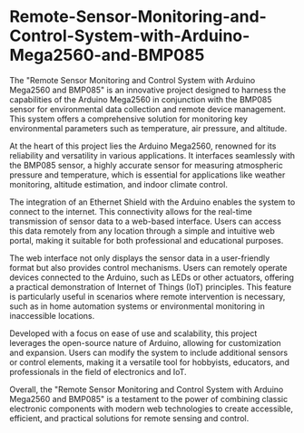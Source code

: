# Remote-Sensor-Monitoring-and-Control-System-with-Arduino-Mega2560-and-BMP085
The "Remote Sensor Monitoring and Control System with Arduino Mega2560 and BMP085" is an innovative project designed to harness the capabilities of the Arduino Mega2560 in conjunction with the BMP085 sensor for environmental data collection and remote device management. This system offers a comprehensive solution for monitoring key environmental parameters such as temperature, air pressure, and altitude.

At the heart of this project lies the Arduino Mega2560, renowned for its reliability and versatility in various applications. It interfaces seamlessly with the BMP085 sensor, a highly accurate sensor for measuring atmospheric pressure and temperature, which is essential for applications like weather monitoring, altitude estimation, and indoor climate control.

The integration of an Ethernet Shield with the Arduino enables the system to connect to the internet. This connectivity allows for the real-time transmission of sensor data to a web-based interface. Users can access this data remotely from any location through a simple and intuitive web portal, making it suitable for both professional and educational purposes.

The web interface not only displays the sensor data in a user-friendly format but also provides control mechanisms. Users can remotely operate devices connected to the Arduino, such as LEDs or other actuators, offering a practical demonstration of Internet of Things (IoT) principles. This feature is particularly useful in scenarios where remote intervention is necessary, such as in home automation systems or environmental monitoring in inaccessible locations.

Developed with a focus on ease of use and scalability, this project leverages the open-source nature of Arduino, allowing for customization and expansion. Users can modify the system to include additional sensors or control elements, making it a versatile tool for hobbyists, educators, and professionals in the field of electronics and IoT.

Overall, the "Remote Sensor Monitoring and Control System with Arduino Mega2560 and BMP085" is a testament to the power of combining classic electronic components with modern web technologies to create accessible, efficient, and practical solutions for remote sensing and control.
